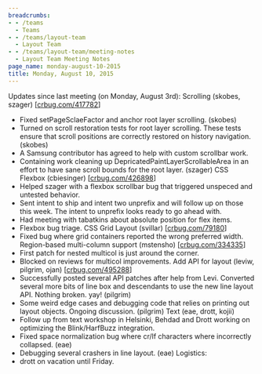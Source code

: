 ```yaml
---
breadcrumbs:
- - /teams
  - Teams
- - /teams/layout-team
  - Layout Team
- - /teams/layout-team/meeting-notes
  - Layout Team Meeting Notes
page_name: monday-august-10-2015
title: Monday, August 10, 2015
---
```


Updates since last meeting (on Monday, August 3rd):
Scrolling (skobes, szager) \[[crbug.com/417782](http://crbug.com/417782)\]
- Fixed setPageSclaeFactor and anchor root layer scrolling. (skobes)
- Turned on scroll restoration tests for root layer scrolling. These
tests ensure that scroll positions are correctly restored on history
navigation. (skobes)
- A Samsung contributor has agreed to help with custom scrollbar work.
- Containing work cleaning up DepricatedPaintLayerScrollableArea in an
effort to have sane scroll bounds for the root layer. (szager)
CSS Flexbox (cbiesinger) \[[crbug.com/426898](http://crbug.com/426898)\]
- Helped szager with a flexbox scrollbar bug that triggered unspeced and
untested behavior.
- Sent intent to ship and intent two unprefix and will follow up on
those this week. The intent to unprefix looks ready to go ahead with.
- Had meeting with tabatkins about absolute position for flex items.
- Flexbox bug triage.
CSS Grid Layout (svillar) \[[crbug.com/79180](http://crbug.com/79180)\]
- Fixed bug where grid containers reported the wrong preferred width.
Region-based multi-column support (mstensho)
\[[crbug.com/334335](http://crbug.com/334335)\]
- First patch for nested multicol is just around the corner.
- Blocked on reviews for multicol improvements.
Add API for layout (leviw, pilgrim, ojan)
\[[crbug.com/495288](http://crbug.com/495288)\]
- Successfully posted several API patches after help from Levi. Converted
several more bits of line box and descendants to use the new line
layout API. Nothing broken. yay! (pilgrim)
- Some weird edge cases and debugging code that relies on printing out
layout objects. Ongoing discussion. (pilgrim)
Text (eae, drott, kojii)
- Follow up from text workshop in Helsinki, Behdad and Drott working on
optimizing the Blink/HarfBuzz integration.
- Fixed space normalization bug where cr/lf characters where incorrectly
collapsed. (eae)
- Debugging several crashers in line layout. (eae)
Logistics:
- drott on vacation until Friday.
